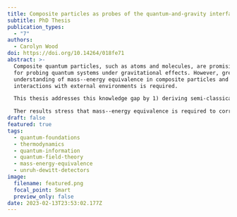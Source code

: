 ```yaml
---
title: Composite particles as probes of the quantum-and-gravity interface
subtitle: PhD Thesis
publication_types:
  - "7"
authors:
  - Carolyn Wood
doi: https://doi.org/10.14264/018fe71
abstract: >-
  Composite quantum particles, such as atoms and molecules, are promising tools
  for probing quantum systems under gravitational effects. However, greater
  understanding of mass--energy equivalence in composite particles and their
  interactions with external environments is required.

  This thesis addresses this knowledge gap by 1) deriving semi-classical propagating states for such particles, 2) modelling generalised interactions between quantum systems and thermal environments, and 3) describing mass--energy effects in simple atom--light interaction models.

  Ther results stress that mass--energy equivalence is required to correctly model quantum particles with internal structure, particularly when the interplay between internal, external, and environmental degrees of freedom is crucial.
draft: false
featured: true
tags:
  - quantum-foundations
  - thermodynamics
  - quantum-information
  - quantum-field-theory
  - mass-energy-equivalence
  - unruh-dewitt-detectors
image:
  filename: featured.png
  focal_point: Smart
  preview_only: false
date: 2023-02-13T23:53:02.177Z
---
```

